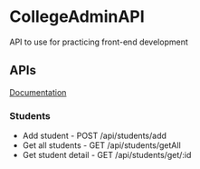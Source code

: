 # CollegeAdminAPI
API to use for practicing front-end development

## APIs
[Documentation](https://docs.google.com/spreadsheets/d/1iWvM2nD3l2nc07TFMplfZ6ln-3U6lkdTxl7jSb53Qfs/edit?usp=sharing)
### Students
- Add student - POST /api/students/add
- Get all students - GET /api/students/getAll
- Get student detail - GET /api/students/get/:id